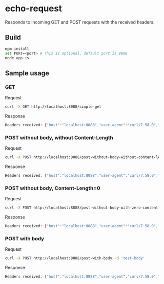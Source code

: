 # echo-request

Responds to incoming GET and POST requests with the received headers.

## Build

```bash
npm install
set PORT=<port> # This is optional, default port is 8088
node app.js
```

## Sample usage

### GET

Request
```bash
curl -X GET http://localhost:8088/simple-get
```

Response
```bash
Headers received: {"host":"localhost:8088","user-agent":"curl/7.58.0","accept":"*/*"}
```

### POST without body, without Content-Length

Request
```bash
curl -X POST http://localhost:8088/post-without-body-without-content-length
```

Response
```bash
Headers received: {"host":"localhost:8088","user-agent":"curl/7.58.0","accept":"*/*"}
```

### POST without body, Content-Length=0

Request
```bash
curl -X POST http://localhost:8088/post-without-body-with-zero-content-length -d ''
```

Response
```bash
Headers received: {"host":"localhost:8088","user-agent":"curl/7.58.0","accept":"*/*","content-length":"0","content-type":"application/x-www-form-urlencoded"}
```

### POST with body

Request
```bash
curl -X POST http://localhost:8088/post-with-body -d 'test-body'
```

Response
```bash
Headers received: {"host":"localhost:8088","user-agent":"curl/7.58.0","accept":"*/*","content-length":"9","content-type":"application/x-www-form-urlencoded"}
```
